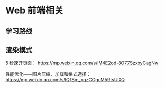 # Web 前端相关

## 学习路线

## 渲染模式

5 秒速开页面：
https://mp.weixin.qq.com/s/lM4E2od-8O77SzxbyCagNw

性能优化——图片压缩、加载和格式选择：
https://mp.weixin.qq.com/s/IQ1Sm_pqzCOgcM59tsUlXQ
